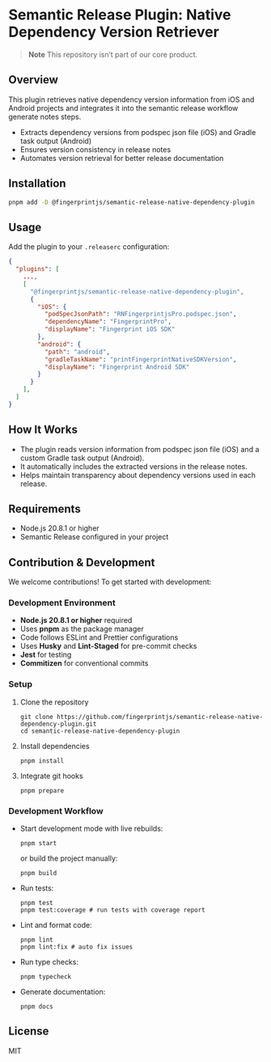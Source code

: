 # Semantic Release Plugin: Native Dependency Version Retriever

> **Note**
> This repository isn’t part of our core product.

## Overview

This plugin retrieves native dependency version information from iOS and Android projects and integrates it into the semantic release workflow generate notes steps.

- Extracts dependency versions from podspec json file (iOS) and Gradle task output (Android)
- Ensures version consistency in release notes
- Automates version retrieval for better release documentation

## Installation

```sh
pnpm add -D @fingerprintjs/semantic-release-native-dependency-plugin
```

## Usage

Add the plugin to your `.releaserc` configuration:

```json
{
  "plugins": [
    ...,
    [
      "@fingerprintjs/semantic-release-native-dependency-plugin",
      {
        "iOS": {
          "podSpecJsonPath": "RNFingerprintjsPro.podspec.json",
          "dependencyName": "FingerprintPro",
          "displayName": "Fingerprint iOS SDK"
        },
        "android": {
          "path": "android",
          "gradleTaskName": "printFingerprintNativeSDKVersion",
          "displayName": "Fingerprint Android SDK"
        }
      }
    ],
  ]
}
```

## How It Works

- The plugin reads version information from podspec json file (iOS) and a custom Gradle task output (Android).
- It automatically includes the extracted versions in the release notes.
- Helps maintain transparency about dependency versions used in each release.

## Requirements

- Node.js 20.8.1 or higher
- Semantic Release configured in your project

## Contribution & Development

We welcome contributions! To get started with development:

### Development Environment

- **Node.js 20.8.1 or higher** required
- Uses **pnpm** as the package manager
- Code follows ESLint and Prettier configurations
- Uses **Husky** and **Lint-Staged** for pre-commit checks
- **Jest** for testing
- **Commitizen** for conventional commits

### Setup

1. Clone the repository
    ```shell
    git clone https://github.com/fingerprintjs/semantic-release-native-dependency-plugin.git
    cd semantic-release-native-dependency-plugin
    ```
2. Install dependencies
    ```shell
    pnpm install
    ```
3. Integrate git hooks
    ```shell
    pnpm prepare
    ```

### Development Workflow

- Start development mode with live rebuilds:
    ```shell
    pnpm start
    ```
    or build the project manually:
    ```shell
    pnpm build
    ```
- Run tests:
    ```shell
    pnpm test
    pnpm test:coverage # run tests with coverage report
    ```
- Lint and format code:
    ```shell
    pnpm lint
    pnpm lint:fix # auto fix issues
    ```
- Run type checks:
    ```shell
    pnpm typecheck
    ```
- Generate documentation:
    ```shell
    pnpm docs
    ```

## License

MIT
